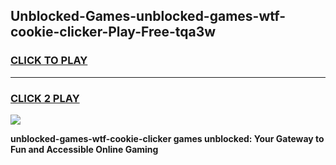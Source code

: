 
## Unblocked-Games-unblocked-games-wtf-cookie-clicker-Play-Free-tqa3w
<h3>
<a href="https://premium76.site?title=unblocked-games-wtf-cookie-clicker&ref=18A1">CLICK TO PLAY</a></h3>
<hr>

<h3>
<a href="https://premium76.site?title=unblocked-games-wtf-cookie-clicker&ref=18A1">CLICK 2 PLAY</a>
  
</h3>

<a href="https://premium76.site?title=unblocked-games-wtf-cookie-clicker&ref=18A1"><img src="https://clearcache.store/games.png"></a>


**unblocked-games-wtf-cookie-clicker games unblocked: Your Gateway to Fun and Accessible Online Gaming**
